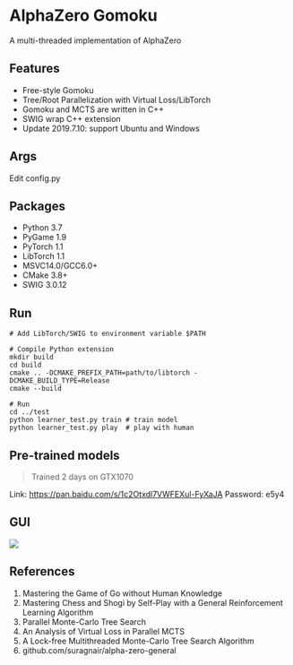 # AlphaZero Gomoku
A multi-threaded implementation of AlphaZero

## Features
* Free-style Gomoku
* Tree/Root Parallelization with Virtual Loss/LibTorch
* Gomoku and MCTS are written in C++
* SWIG wrap C++ extension
* Update 2019.7.10: support Ubuntu and Windows

## Args
Edit config.py

## Packages

* Python 3.7
* PyGame 1.9
* PyTorch 1.1
* LibTorch 1.1
* MSVC14.0/GCC6.0+
* CMake 3.8+
* SWIG 3.0.12

## Run
```
# Add LibTorch/SWIG to environment variable $PATH

# Compile Python extension
mkdir build
cd build
cmake .. -DCMAKE_PREFIX_PATH=path/to/libtorch -DCMAKE_BUILD_TYPE=Release
cmake --build

# Run
cd ../test
python learner_test.py train # train model
python learner_test.py play  # play with human
```

## Pre-trained models
> Trained 2 days on GTX1070

Link: https://pan.baidu.com/s/1c2Otxdl7VWFEXul-FyXaJA Password: e5y4

## GUI
![](https://github.com/hijkzzz/alpha-zero-gomoku/blob/master/assets/gomoku_gui.png)

## References
1. Mastering the Game of Go without Human Knowledge
2. Mastering Chess and Shogi by Self-Play with a General Reinforcement Learning Algorithm
3. Parallel Monte-Carlo Tree Search
4. An Analysis of Virtual Loss in Parallel MCTS
5. A Lock-free Multithreaded Monte-Carlo Tree Search Algorithm
6. github.com/suragnair/alpha-zero-general
